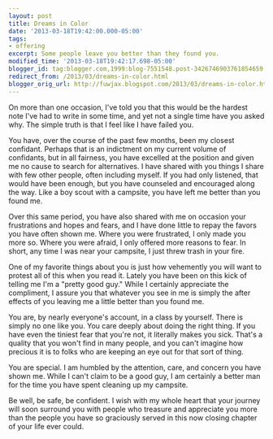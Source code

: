 ```yaml
---
layout: post
title: Dreams in Color
date: '2013-03-18T19:42:00.000-05:00'
tags: 
- offering
excerpt: Some people leave you better than they found you.
modified_time: '2013-03-18T19:42:17.698-05:00'
blogger_id: tag:blogger.com,1999:blog-7551548.post-3426746903761854659
redirect_from: /2013/03/dreams-in-color.html
blogger_orig_url: http://fuwjax.blogspot.com/2013/03/dreams-in-color.html
---
```


On more than one occasion, I've told you that this would be the hardest note I've had to write in some time, and yet not a single time have you asked why. The simple truth is that I feel like I have failed you.

You have, over the course of the past few months, been my closest confidant. Perhaps that is an indictment on my current volume of confidants, but in all fairness, you have excelled at the position and given me no cause to search for alternatives. I have shared with you things I share with few other people, often including myself. If you had only listened, that would have been enough, but you have counseled and encouraged along the way. Like a boy scout with a campsite, you have left me better than you found me.

Over this same period, you have also shared with me on occasion your frustrations and hopes and fears, and I have done little to repay the favors you have often shown me. Where you were frustrated, I only made you more so. Where you were afraid, I only offered more reasons to fear. In short, any time I was near your campsite, I just threw trash in your fire.

One of my favorite things about you is just how vehemently you will want to protest all of this when you read it. Lately you have been on this kick of telling me I'm a "pretty good guy." While I certainly appreciate the compliment, I assure you that whatever you see in me is simply the after effects of you leaving me a little better than you found me.

You are, by nearly everyone's account, in a class by yourself. There is simply no one like you. You care deeply about doing the right thing. If you have even the tiniest fear that you're not, it literally makes you sick. That's a quality that you won't find in many people, and you can't imagine how precious it is to folks who are keeping an eye out for that sort of thing.

You are special. I am humbled by the attention, care, and concern you have shown me. While I can't claim to be a good guy, I am certainly a better man for the time you have spent cleaning up my campsite.

Be well, be safe, be confident. I wish with my whole heart that your journey will soon surround you with people who treasure and appreciate you more than the people you have so graciously served in this now closing chapter of your life ever could. 